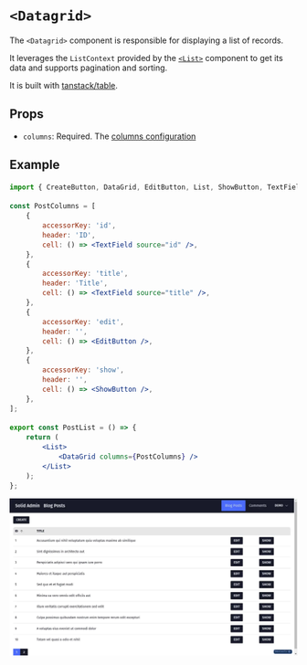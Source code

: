 # `<Datagrid>`

The `<Datagrid>` component is responsible for displaying a list of records.

It leverages the `ListContext` provided by the [`<List>`](./List.md) component to get its data and supports pagination and sorting.

It is built with [tanstack/table](https://tanstack.com/table/v8).

## Props

- `columns`: Required. The [columns configuration](https://tanstack.com/table/v8/docs/guide/column-defs)

## Example

```jsx
import { CreateButton, DataGrid, EditButton, List, ShowButton, TextField } from '@solid-admin/admin';

const PostColumns = [
	{
		accessorKey: 'id',
		header: 'ID',
		cell: () => <TextField source="id" />,
	},
	{
		accessorKey: 'title',
		header: 'Title',
		cell: () => <TextField source="title" />,
	},
	{
		accessorKey: 'edit',
		header: '',
		cell: () => <EditButton />,
	},
	{
		accessorKey: 'show',
		header: '',
		cell: () => <ShowButton />,
	},
];

export const PostList = () => {
	return (
		<List>
			<DataGrid columns={PostColumns} />
		</List>
	);
};
```

![Datagrid view](./datagrid.webp)
